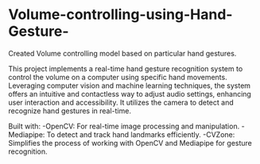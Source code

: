 # Volume-controlling-using-Hand-Gesture-
Created Volume controlling model based on particular hand gestures.

This project implements a real-time hand gesture recognition system to control the volume on a computer using specific hand movements. Leveraging computer vision and machine learning techniques, the system offers an intuitive and contactless way to adjust audio settings, enhancing user interaction and accessibility. It utilizes the camera to detect and recognize hand gestures in real-time.

Built with:
-OpenCV: For real-time image processing and manipulation.
-Mediapipe: To detect and track hand landmarks efficiently.
-CVZone: Simplifies the process of working with OpenCV and Mediapipe for gesture recognition.
